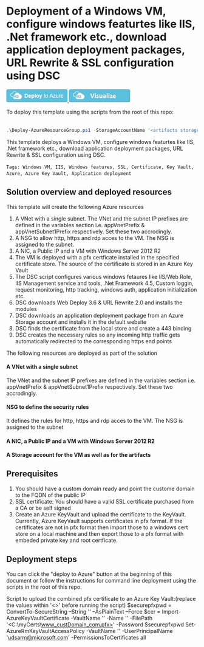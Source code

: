 # Deployment of a Windows VM, configure windows featurtes like IIS, .Net framework etc., download application deployment packages, URL Rewrite & SSL configuration using DSC

<a href="https://portal.azure.com/#create/Microsoft.Template/uri/https%3A%2F%2Fraw.githubusercontent.com%2FAzure%2Fazure-quickstart-templates%2Fmaster%2F201-vm-win-iis-app-ssl%2Fazuredeploy.json" target="_blank">
<img src="https://raw.githubusercontent.com/Azure/azure-quickstart-templates/master/201-vm-win-iis-app-ssl/images/deploytoazure.png"/>
</a>
<a href="http://armviz.io/#/?load=https%3A%2F%2Fraw.githubusercontent.com%2FAzure%2Fazure-quickstart-templates%2Fmaster%2F201-vm-win-iis-app-ssl%2Fazuredeploy.json" target="_blank">
<img src="https://raw.githubusercontent.com/Azure/azure-quickstart-templates/master/201-vm-win-iis-app-ssl/images/visualizebutton.png"/>
</a>

To deploy this template using the scripts from the root of this repo: 
```PowerShell

.\Deploy-AzureResourceGroup.ps1 -StorageAccountName '<artifacts storage account name>' -ResourceGroupName '<Resource guroup name>' -ResourceGroupLocation '<RG location>' -TemplateFile .\azuredeploy.json -TemplateParametersFile .\azuredeploy.parameters.json -ArtifactStagingDirectory '.' -DSCSourceFolder '.\dsc' -UploadArtifacts
```

This template deploys a  Windows VM, configure windows featurtes like IIS, .Net framework etc., download application deployment packages, URL Rewrite & SSL configuration using DSC. 

`Tags: Windows VM, IIS, Windows features, SSL, Certificate, Key Vault, Azure, Azure Key Vault, Application deployment`

## Solution overview and deployed resources

This template will create the following Azure resources
1) A VNet with a single subnet. The VNet and the subnet IP prefixes are defined in the variables section i.e. appVnetPrefix & appVnetSubnet1Prefix respectively. Set these two accrodingly. <br/>
2) A NSG to allow http, https and rdp acces to the VM. The NSG is assigned to the subnet.<br/>
3) A NIC, a Public IP and a VM with Windows Server 2012 R2<br/>
4) The VM is deployed with a pfx certficate installed in the specified certificate store. The source of the certificate is stored in an Azure Key Vault<br/>
5) The DSC script configures various windows fetaures like IIS/Web Role, IIS Management service and tools, .Net Framework 4.5, Custom loggin, request monitoring, http tracking, windows auth, application initialization etc.<br/> 
6) DSC downloads Web Deploy 3.6 & URL Rewrite 2.0 and installs the modules<br/>
7) DSC downloads an application deployment package from an Azure Storage account and installs it in the default website <br/>
8) DSC finds the certificate from the local store and create a 443 binding <br/>
9) DSC creates the necessary rules so any incoming http traffic gets automatically redirected to the corresponding https end points<br/>


The following resources are deployed as part of the solution

#### A VNet with a single subnet 
The VNet and the subnet IP prefixes are defined in the variables section i.e. appVnetPrefix & appVnetSubnet1Prefix respectively. Set these two accrodingly.

#### NSG to define the security rules
It defines the rules for http, https and rdp acces to the VM. The NSG is assigned to the subnet

#### A NIC, a Public IP and a VM with Windows Server 2012 R2

#### A Storage account for the VM as well as for the artifacts

## Prerequisites
1) You should have a custom domain ready and point the custome domain to the FQDN of the public IP <br/>
2) SSL certificate: You should have a valid SSL certificate purchased from a CA or be self signed <br/>
3) Create an Azure KeyVault and upload the certificate to the KeyVault. Currently, Azure KeyVault supports certificates in pfx format. If the certificates are not in pfx format then import those to a windows cert store on a local machine and then export those to a pfx format with embeded private key and root certficate. <br/>

## Deployment steps

You can click the "deploy to Azure" button at the beginning of this document or follow the instructions for command line deployment using the scripts in the root of this repo.

Script to upload the combined pfx certificate to an Azure Key Vault:(replace the values within '<>' before running the script)
$securepfxpwd = ConvertTo-SecureString –String '<strongpassword>' –AsPlainText –Force
$cer = Import-AzureKeyVaultCertificate -VaultName '<Azurekeyvaultname>' -Name '<CertStoreName>' -FilePath '<C:\myCerts\www_custDomain_com.pfx>' -Password $securepfxpwd
Set-AzureRmKeyVaultAccessPolicy -VaultName '<Azurekeyvaultname>' -UserPrincipalName '<udsarm@microsoft.com>' -PermissionsToCertificates all
